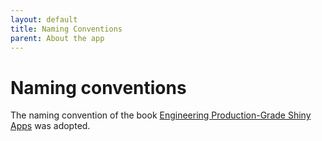 ```yaml
---
layout: default
title: Naming Conventions
parent: About the app
---
```


# Naming conventions
The naming convention of the book [Engineering Production-Grade Shiny Apps](https://engineering-shiny.org/structure.html#conventions-matter) was adopted.


